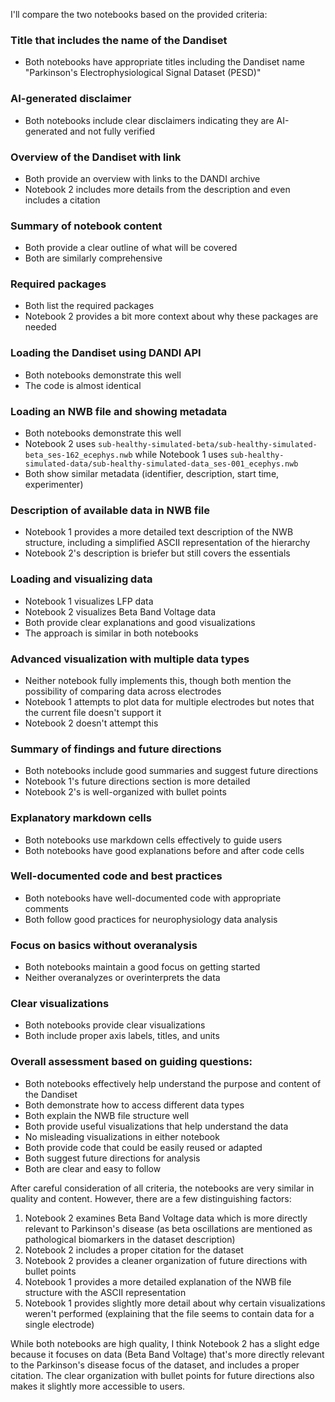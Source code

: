 I'll compare the two notebooks based on the provided criteria:

### Title that includes the name of the Dandiset
- Both notebooks have appropriate titles including the Dandiset name "Parkinson's Electrophysiological Signal Dataset (PESD)"

### AI-generated disclaimer
- Both notebooks include clear disclaimers indicating they are AI-generated and not fully verified

### Overview of the Dandiset with link
- Both provide an overview with links to the DANDI archive
- Notebook 2 includes more details from the description and even includes a citation

### Summary of notebook content
- Both provide a clear outline of what will be covered
- Both are similarly comprehensive

### Required packages
- Both list the required packages
- Notebook 2 provides a bit more context about why these packages are needed

### Loading the Dandiset using DANDI API
- Both notebooks demonstrate this well
- The code is almost identical

### Loading an NWB file and showing metadata
- Both notebooks demonstrate this well
- Notebook 2 uses `sub-healthy-simulated-beta/sub-healthy-simulated-beta_ses-162_ecephys.nwb` while Notebook 1 uses `sub-healthy-simulated-data/sub-healthy-simulated-data_ses-001_ecephys.nwb`
- Both show similar metadata (identifier, description, start time, experimenter)

### Description of available data in NWB file
- Notebook 1 provides a more detailed text description of the NWB structure, including a simplified ASCII representation of the hierarchy
- Notebook 2's description is briefer but still covers the essentials

### Loading and visualizing data
- Notebook 1 visualizes LFP data
- Notebook 2 visualizes Beta Band Voltage data
- Both provide clear explanations and good visualizations
- The approach is similar in both notebooks

### Advanced visualization with multiple data types
- Neither notebook fully implements this, though both mention the possibility of comparing data across electrodes
- Notebook 1 attempts to plot data for multiple electrodes but notes that the current file doesn't support it
- Notebook 2 doesn't attempt this

### Summary of findings and future directions
- Both notebooks include good summaries and suggest future directions
- Notebook 1's future directions section is more detailed
- Notebook 2's is well-organized with bullet points

### Explanatory markdown cells
- Both notebooks use markdown cells effectively to guide users
- Both notebooks have good explanations before and after code cells

### Well-documented code and best practices
- Both notebooks have well-documented code with appropriate comments
- Both follow good practices for neurophysiology data analysis

### Focus on basics without overanalysis
- Both notebooks maintain a good focus on getting started
- Neither overanalyzes or overinterprets the data

### Clear visualizations
- Both notebooks provide clear visualizations
- Both include proper axis labels, titles, and units

### Overall assessment based on guiding questions:
- Both notebooks effectively help understand the purpose and content of the Dandiset
- Both demonstrate how to access different data types
- Both explain the NWB file structure well
- Both provide useful visualizations that help understand the data
- No misleading visualizations in either notebook
- Both provide code that could be easily reused or adapted
- Both suggest future directions for analysis
- Both are clear and easy to follow

After careful consideration of all criteria, the notebooks are very similar in quality and content. However, there are a few distinguishing factors:

1. Notebook 2 examines Beta Band Voltage data which is more directly relevant to Parkinson's disease (as beta oscillations are mentioned as pathological biomarkers in the dataset description)
2. Notebook 2 includes a proper citation for the dataset
3. Notebook 2 provides a cleaner organization of future directions with bullet points
4. Notebook 1 provides a more detailed explanation of the NWB file structure with the ASCII representation
5. Notebook 1 provides slightly more detail about why certain visualizations weren't performed (explaining that the file seems to contain data for a single electrode)

While both notebooks are high quality, I think Notebook 2 has a slight edge because it focuses on data (Beta Band Voltage) that's more directly relevant to the Parkinson's disease focus of the dataset, and includes a proper citation. The clear organization with bullet points for future directions also makes it slightly more accessible to users.